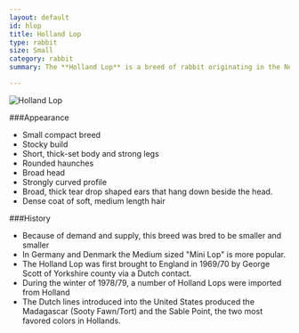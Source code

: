 ```yaml
---
layout: default
id: hlop
title: Holland Lop
type: rabbit
size: Small
category: rabbit
summary: The **Holland Lop** is a breed of rabbit originating in the Netherlands. They are popular house pets, and are very popular and competitive for show. They are also known for their sweet temperament and nonaggressive behavior.

--- 
```


<img src="http://upload.wikimedia.org/wikipedia/commons/6/6a/Holland_Lop_with_Broken_Orange_Coloring.jpg" alt="Holland Lop">

###Appearance
- Small compact breed
- Stocky build
- Short, thick-set body and strong legs
- Rounded haunches
- Broad head
- Strongly curved profile 
- Broad, thick tear drop shaped ears that hang down beside the head.
- Dense coat of soft, medium length hair

###History

- Because of demand and supply, this breed was bred to be smaller and smaller
- In Germany and Denmark the Medium sized "Mini Lop" is more popular. 
- The Holland Lop was first brought to England in 1969/70 by George Scott of Yorkshire county via a Dutch contact.
- During the winter of 1978/79, a number of Holland Lops were imported from Holland
- The Dutch lines introduced into the United States produced the Madagascar (Sooty Fawn/Tort) and the Sable Point, the two most favored colors in Hollands.
